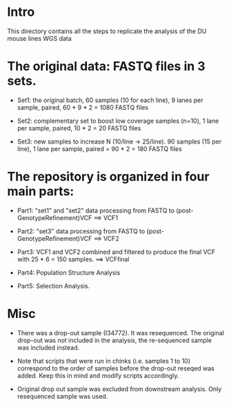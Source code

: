 # Intro
This directory contains all the steps to replicate the analysis of the DU mouse lines WGS data 

# The original data: FASTQ files in 3 sets.

- Set1: the original batch, 60 samples (10 for each line), 9 lanes per sample, paired, 60 * 9 * 2 = 1080 FASTQ files

- Set2: complementary set to boost low coverage samples (n=10), 1 lane per sample, paired, 10 * 2 = 20 FASTQ files

- Set3: new samples to increase N (10/line -> 25/line). 90 samples (15 per line), 1 lane per sample, paired = 90 * 2 = 180 FASTQ files

# The repository is organized in four main parts:

- Part1: "set1" and "set2" data processing from FASTQ to (post-GenotypeRefinement)VCF ==> VCF1

- Part2: "set3" data processing from FASTQ to (post-GenotypeRefinement)VCF ==> VCF2

- Part3: VCF1 and VCF2 combined and filtered to produce the final VCF with 25 * 6 = 150 samples. ==> VCFfinal

- Part4: Population Structure Analysis 

- Part5: Selection Analysis.

# Misc

- There was a drop-out sample (I34772). It was resequenced. The original drop-out was not included in the analysis, the re-sequenced sample was included instead.

- Note that scripts that were run in chinks (i.e. samples 1 to 10) correspond to the order of samples before the drop-out reseqed was added. Keep this in mind and modify scripts accordingly.

- Original drop out sample was excluded from downstream analysis. Only resequenced sample was used.
